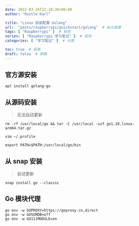 ```yaml
---
date: 2022-03-16T22:18:26+08:00
author: "Rustle Karl"

title: "Linux 安装配置 Golang"
url:  "posts/raspberrypi/quickstart/golang"  # 永久链接
tags: [ "Raspberrypi" ]  # 标签
series: [ "Raspberrypi 学习笔记" ]  # 系列
categories: [ "学习笔记" ]  # 分类

toc: true  # 目录
draft: false  # 草稿
---
```


## 官方源安装

```shell
apt install golang-go
```

## 从源码安装

> 无法自动更新

```shell
rm -rf /usr/local/go && tar -C /usr/local -xzf go1.18.linux-arm64.tar.gz
```

```shell
vim ~/.profile
```

```shell
export PATH=$PATH:/usr/local/go/bin
```

## 从 snap 安装

> 自动更新

```shell
snap install go --classic
```

## Go 模块代理

```shell
go env -w GOPROXY=https://goproxy.cn,direct
go env -w GOSUMDB=off
go env -w GO111MODULE=on
```
